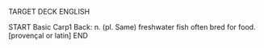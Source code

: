 TARGET DECK
ENGLISH

START
Basic
Carp1
Back: n. (pl. Same) freshwater fish often bred for food. [provençal or latin]
END

